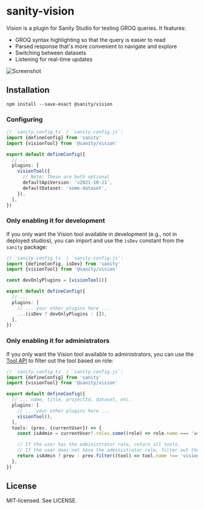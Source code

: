 # sanity-vision

Vision is a plugin for Sanity Studio for testing GROQ queries. It features:

- GROQ syntax highlighting so that the query is easier to read
- Parsed response that's more convenient to navigate and explore
- Switching between datasets
- Listening for real-time updates

![Screenshot](assets/screenshot.png)

## Installation

`npm install --save-exact @sanity/vision`

### Configuring

```ts
// `sanity.config.ts` / `sanity.config.js`:
import {defineConfig} from 'sanity'
import {visionTool} from '@sanity/vision'

export default defineConfig({
  // ...
  plugins: [
    visionTool({
      // Note: These are both optional
      defaultApiVersion: 'v2021-10-21',
      defaultDataset: 'some-dataset',
    }),
  ],
})
```

### Only enabling it for development

If you only want the Vision tool available in development (e.g., not in deployed studios), you can import and use the `isDev` constant from the `sanity` package:

```ts
// `sanity.config.ts` / `sanity.config.js`:
import {defineConfig, isDev} from 'sanity'
import {visionTool} from '@sanity/vision'

const devOnlyPlugins = [visionTool()]

export default defineConfig({
  // ...
  plugins: [
    // ... your other plugins here ...
    ...(isDev ? devOnlyPlugins : []),
  ],
})
```

### Only enabling it for administrators

If you only want the Vision tool available to administrators, you can use the [Tool API](https://www.sanity.io/docs/studio-tools) to filter out the tool based on role:

```ts
// `sanity.config.ts` / `sanity.config.js`:
import {defineConfig} from 'sanity'
import {visionTool} from '@sanity/vision'

export default defineConfig({
  // ... name, title, projectId, dataset, etc.
  plugins: [
    // ... your other plugins here ...
    visionTool(),
  ],
  tools: (prev, {currentUser}) => {
    const isAdmin = currentUser?.roles.some((role) => role.name === 'administrator')

    // If the user has the administrator role, return all tools.
    // If the user does not have the administrator role, filter out the vision tool.
    return isAdmin ? prev : prev.filter((tool) => tool.name !== 'vision')
  },
})
```

## License

MIT-licensed. See LICENSE.
